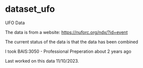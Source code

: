 # dataset_ufo
UFO Data

The data is from a website: https://nuforc.org/ndx/?id=event

The current status of the data is that the data has been combined

I took BAIS:3050 - Professional Preperation about 2 years ago


Last worked on this data 11/10/2023. 

